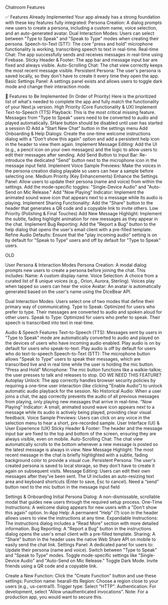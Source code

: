Chatroom Features

✅ Features Already Implemented
Your app already has a strong foundation with these key features fully integrated:
Persona Creation: A dialog prompts new users to create a persona, including a custom name, voice selection, and an auto-generated avatar.
Dual Interaction Modes: Users can select between "Type to Speak" and "Speak to Type" modes when creating their persona.
Speech-to-Text (STT): The core "press and hold" microphone functionality is working, transcribing speech to text in real-time.
Real-time Chat: The app successfully sends and receives messages in real-time using Firebase.
Sticky Header & Footer: The app bar and message input bar are fixed and always visible.
Auto-Scrolling Chat: The chat view correctly keeps the most recent message visible.
Persistent Persona: The user's persona is saved locally, so they don't have to create it every time they open the app.
Basic Settings Panel: A settings panel exists and allows users to toggle dark mode and change their interaction mode.

📝 Features to Be Implemented (In Order of Priority)
Here is the prioritized list of what's needed to complete the app and fully match the functionality of your Next.js version.
High Priority (Core Functionality & UX)
Implement Text-to-Speech (TTS) Playback: This is the most critical missing feature. Messages from "Type to Speak" users need to be converted to audio and played automatically.
SHare button should be disabled until user has started a session ID
Add a “Start New Chat” button in the settings menu
Add Onboarding & Help Dialogs: Create the one-time welcome instructions dialog with a "Don't show this again" option and add a persistent help icon in the header to view them again.
Implement Message Editing: Add the UI (e.g., a pencil icon on your own messages) and the logic to allow users to edit their messages after sending.
Add Send Button to Input Bar: Re-introduce the dedicated "Send" button next to the microphone icon in the message input field.
Implement Voice Sample Previews: Make the voices in the persona creation dialog playable so users can hear a sample before selecting one.
Medium Priority (Key Enhancements)
Enhance the Settings Panel:
Allow users to update their persona (name and voice) from within the settings.
Add the mode-specific toggles: "Single-Device Audio" and "Auto-Send on Mic Release."
Add "Now Playing" Indicator: Implement the animated sound wave icon that appears next to a message while its audio is playing.
Implement Sharing Functionality: Add the "Share" button to the header that generates a QR code and a copyable link to invite others.
Low Priority (Polishing & Final Touches)
Add New Message Highlight: Implement the subtle, fading highlight animation for new messages as they appear in the chat.
Implement Bug Reporting: Add the "Report a Bug" button to the help dialog that opens the user's email client with a pre-filled template.
Refine Audio Defaults: Ensure that the "play incoming audio" setting is on by default for "Speak to Type" users and off by default for "Type to Speak" users. 








OLD


User Persona & Interaction Modes
Persona Creation: A modal dialog prompts new users to create a persona before joining the chat. This includes:
Name: A custom display name.
Voice Selection: A choice from a curated list of 8 unique voices (e.g., Orion, Aurora, Sterling).
Voices play when tapped so users can hear the voice
Avatar: An avatar is automatically generated based on the user's name using the DiceBear API.


Dual Interaction Modes: Users select one of two modes that define their primary way of communicating.
Type to Speak: Optimized for users who prefer to type. Their messages are converted to audio and spoken aloud for other users.
Speak to Type: Optimized for users who prefer to speak. Their speech is transcribed into text in real-time.


Audio & Speech Features
Text-to-Speech (TTS): Messages sent by users in "Type to Speak" mode are automatically converted to audio and played on the devices of users who have incoming audio enabled. Play audio is on by default for users who speak-to-text. Play audio is off by default for users who do text-to-speech
Speech-to-Text (STT): The microphone button allows "Speak to Type" users to speak their messages, which are transcribed live and in real time while the user is holding the mic button.
"Press and Hold" Microphone: The mic button functions like a walkie-talkie; the user presses to talk and releases to stop.
DO WE NEED THIS FEATURE? Autoplay Unlock: The app correctly handles browser security policies by requiring a one-time user interaction (like clicking "Enable Audio") to unlock automatic audio playback for the session.
No Historical Audio: When a user joins a chat, the app correctly prevents the audio of all previous messages from playing, only playing new messages that arrive in real-time.
"Now Playing" Indicator: A small, animated sound wave icon appears next to a message while its audio is actively being played, providing clear visual feedback.
Voice Sample Previews: Users can click on any voice in the selection menu to hear a short, pre-recorded sample.
User Interface (UI) & User Experience (UX)
Sticky Header & Footer: The header and the message input bar are fixed to the top and bottom of the screen, ensuring they are always visible, even on mobile.
Auto-Scrolling Chat: The chat view automatically scrolls to the bottom whenever a new message is posted so the latest message is always in view.
New Message Highlight: The most recent message in the chat is briefly highlighted with a subtle, fading background color to provide a visual cue.
Persistent Persona: The user's created persona is saved to local storage, so they don't have to create it again on subsequent visits.
Message Editing: Users can edit their own messages after they've been sent. The UI includes an auto-resizing text area and keyboard shortcuts (Enter to save, Esc to cancel).
Need a “send” button next to the mic button in the message input field


Settings & Onboarding
Initial Persona Dialog: A non-dismissable, scrollable modal that guides new users through the required setup process.
One-Time Instructions: A welcome dialog appears for new users with a "Don't show this again" option.
In-App Help: A permanent "Help" (?) icon in the header allows users to view the instructions at any time.
Expandable Instructions: The instructions dialog includes a "Read More" section with more detailed information.
Bug Reporting: A "Report a Bug" button in the instructions dialog opens the user's email client with a pre-filled template.
Sharing: A "Share" button in the header uses the native Web Share API on mobile to easily send the chat link.
Settings Panel: A dedicated panel for users to:
Update their persona (name and voice).
Switch between "Type to Speak" and "Speak to Type" modes.
Toggle mode-specific settings like "Single-Device Audio" and "Auto-Send on Mic Release."
Toggle Dark Mode.
Invite friends using a QR code and a copyable link.





Create a New Function: Click the "Create Function" button and use these settings:
Function name: hearall-tts
Region: Choose a region close to your users (e.g., us-central1).
Trigger type: Select "HTTP".
Authentication: For development, select "Allow unauthenticated invocations". Note: For a production app, you would want to secure this.

